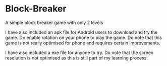 # Block-Breaker
 A simple block breaker game with only 2 levels

I have also included an apk file for Android users to download and try the game. Do enable rotation on your phone to play the game. Do note that this game is not really optimised for phone and requires certain improvements.

I have also included a exe file for anyone to try. Do note that the screen resolution is not optimised as this is still part of my learning process.
